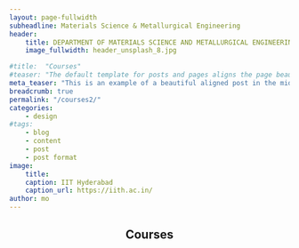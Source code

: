 ```yaml
---
layout: page-fullwidth
subheadline: Materials Science & Metallurgical Engineering
header:
    title: DEPARTMENT OF MATERIALS SCIENCE AND METALLURGICAL ENGINEERING
    image_fullwidth: header_unsplash_8.jpg

#title:  "Courses"
#teaser: "The default template for posts and pages aligns the page beautifully in the middle. <strong>But</strong> you can customize posts/pages easily via switches in the front matter to <em>get a sidebar</em> and/or to <em>turn off meta-information</em> at the end of the page like categories, tags and dates."
meta_teaser: "This is an example of a beautiful aligned post in the middle. There is no sidebar to distract the reader. The difference to the Page-Template is, that you find meta-information at the bottom of the post."
breadcrumb: true
permalink: "/courses2/"
categories:
    - design
#tags:
    - blog
    - content
    - post
    - post format
image:
    title: 
    caption: IIT Hyderabad
    caption_url: https://iith.ac.in/
author: mo
---
```


<!-- Main -->
<div id="main">
	<!-- Post -->
	<article class="shade-two">
	  <div class="container">
			<header>
				<h1>Courses</h1>
				<p></p>
			</header><!-- ### Complete list of UG courses offered by MSME department: <a href="/assets/docs/courses/MSME_UG_Courses.pdf">UG Course List</a>

### Complete list of UG courses offered by MSME department: <a href="/assets/docs/courses/MSME_PG_Courses.pdf">PG Course List</a> -->



<div class="col-md-12 newsTalk">

<h2>UG courses</h2>

<ul>
  


<h4><strong><i>MS1010</i>  &nbsp;  Introduction to Materials Science and Engineering </strong> (Credits: 1)</h4>


  <h5> Contents:  Introduction to general concepts of metallurgy and materials science and general considerations in application orientated material design - through three example case studies on bone, sensors, and defence materials, Types of materials (metals, ceramics, polymers, hybrids), general material properties (structural and functional), trade off in material properties and brief introduction to optimisation, followed by classroom discussion sessions. Overall, the course offers a wide vision on how materials have led to technological advancement in all aspects and is designed to help appreciate the courses in following semesters.</h5>



<h4><strong><i>MS1011</i> &nbsp; Metallography Lab </strong> (Credits: 1)</h4>

              


<h4><strong><i>MS1021</i> &nbsp; Materials Synthesis Lab </strong> (Credits: 1)</h4>

              


<h4><strong><i>MS1020</i> &nbsp; Metallic Materials </strong> (Credits: 1)</h4>

              

  <h5>Contents:  Structure of metals, Determination of structure and chemical composition, concepts of alloys, phase and phase diagrams</h5>


<h4><strong><i>MS1030</i> &nbsp; Materials Characterization-I </strong> (Credits: 1)</h4>

              

  <h5>Contents:  Introduction to materials characterization- Introduction to waves and EM waves - Introduction to spectroscopy - oscillators in molecules and solids - selection rules - types of spectroscopy - Vibrational (IR/Raman) and Absorption spectroscopy.</h5>


<h4><strong><i>MS1040</i> &nbsp; Material Synthesis I </strong> (Credits: 1)</h4>

              

  <h5>Contents:  Introduction to chemical synthesis of ceramic materials by solution based approaches- co-precipitation, sol-gel, hydrothermal, sonochemical. Vapour phase synthesis -PVD, CVD, molecular beam epitaxy etc. Solid State route- solid state reaction basics, combustion synthesis</h5>


<h4><strong><i>MS1050</i> &nbsp; Physics of Solids </strong> (Credits: 1)</h4>

              

              <h5>Contents:  Atomic structure - Chemical bonding - Types of bonds - Metals - Fermi level - Fermi surface - Crystal structure - Bravais lattice - Atomic stacking - Reciprocal lattice - Kroenig Penning model - Band formation - Material classification</h5>


<h4><strong><i>MS1060</i> &nbsp; Polymers </strong> (Credits: 1)</h4>

              

              <h5>Contents:  Introduction to polymers- synthetic and natural, structure (states and configuration) of polymers, synthesis, effect of temperature (glass transition and melting), branching, cross-linking on properties, structure - properties relationship and application, processing techniques and product development</h5>


<h4><strong><i>MS1070</i> &nbsp; Semiconductor materials </strong> (Credits: 1)</h4>

              

              <h5>Contents:  Semiconductor crystals - Band formation in semiconductors - Direct & Indirect Band gap semiconductors - Concept of holes - Hall Effect - Effective mass - heavy and light mass carriers - Doping in semiconductors - Band bending - Heavily doped semiconductors - Excitons</h5>


<h4><strong><i>MS1080</i> &nbsp; Computational Methods in Materials Science </strong> (Credits: 1)</h4>

              

              <h5>Contents:  Length scales in materials - macro to electronic structure; overview of modeling techniques at different length and time scales; concepts of linear algebra and matrix computation; Introduction to Mathematica® - symbolic and numeric calculations, basic plotting and visualization, roots of equations.</h5>


<h4><strong><i>MS2010</i> &nbsp; Soft Matter Science </strong> (Credits: 1)</h4>

              

              <h5>Contents:  Colloids, foams, gels, surfactants soft biological materials such as DNA, liquid crystals - structure, property, characterisation and applications, theoretical concepts.</h5>


<h4><strong><i>MS2011</i> &nbsp; Functional Properties Characterization Lab </strong> (Credits: )</h4>

              


<h4><strong><i>MS2020</i> &nbsp; Physical Metallurgy </strong> (Credits: 2)</h4>

              

              <h5>Contents:  mperfections in crystals-point defects, dislocations and voids, theory of dislocations, strengthening mechanisms, diffusion in solids, heat treatments and phase transformations, mechanical response and microstructure-property relationship</h5>


<h4><strong><i>MS2030</i> &nbsp; Material Characterization-II </strong> (Credits: 2)</h4>

              

              <h5>Contents:  X-rayray diffraction and imaging, Properties of X-ray; Diffraction:Directions and intensities; Experimental methods:Laue diffraction, Powder diffraction, Diffractometer measurements; Applications:Crystal structure and size (grain & particle); Orientation; Phase diagram; Order-disorder transformations; Chemical analysis; Stress measurement, X-ray tomography. Electron diffraction and imaging:Reciprocal space; Electron diffraction pattern; Kikuchi diffraction; Convergent beam electron diffraction (CBED) pattern; Imaging:Amplitude contrast, phase-contrast, thickness-bend contrast; Secondary electron imaging; Back scatter electron imaging</h5>


<h4><strong><i>MS2040</i> &nbsp; Advances Material Synthesis </strong> (Credits: 2)</h4>

              

              <h5>Contents:  Basics of nucleation and growth processes in solution based synthesis. Solid liquid interface interactions Influence of reaction conditions on morphological properties of materials. Approaches for synthesis of nanomaterial. Basics of sintering process- chemical reaction and phase transformation kinetics in solids. Solid substrate- vapour interactions in CVD, PVD. Effect of vapour deposition conditions on growth and morphology of ceramic films</h5>


<h4><strong><i>MS2060</i> &nbsp; Functional and Structural polymers </strong> (Credits: 2)</h4>

              

              <h5>Contents:  Structural polymers, crystallisation in polymers (types and mechanism), mechanical behaviour - viscoelasticity -spring dash pod models - relaxation behaviour (time and temperature effect), functional polymers (conducting polymers, liquid crystalline polymers, polymeric photonic crystals), characterisation- scattering by polymers, flow in polymers- rheology, polymer blends and composites, blending (solubility and compatibility)</h5>


<h4><strong><i>MS2080</i> &nbsp; Process Metallurgy </strong> (Credits: 1)</h4>

              


<h4><strong><i>MS2090</i> &nbsp; Electronic Materials </strong> (Credits: 1)</h4>

              

              <h5>Contents:  Dielectrics - Polarizability, Temperature and frequency effects - Dielectric breakdown - high-k dielectrics - DRAM devices - Ferroelectrics - structural phase transitions - Domains - Domain walls - Domain Switching - Piezo-pyro and anti-ferroelectrics - Multiferroics - Relaxor materials - NVRAM applications - low dimensional insulators - Introduction to interaction of light with electrons in solids; absorption, colour, refraction, polarization, optical process.</h5>


<h4><strong><i>MS2100</i> &nbsp; Rate Phenomenon in Process Metallurgy </strong> (Credits: 1)</h4>

              

              <h5>Contents:  Mass and energy balance in metallurgical processes; Applications of heat and mass transfer in steel making; concepts of physical and mathematical modeling of metallurgical processes (iron making, steel making, etc.</h5>


<h4><strong><i>MS3010</i> &nbsp; Magnetic Materials </strong> (Credits: 1)</h4>

              

              <h5>Contents:  Origin of magnetism - Types of magnetic materials:dia-para-ferro-ferri and antiferro-magnetism - Soft and Hard magnetic materials - Domains and Domain walls - Experimental observation of Domains - CMR - magneto caloric materials - spin glasses - magneto optic materials - MOKE.</h5>


<h4><strong><i>MS3020</i> &nbsp; Casting and solidification </strong> (Credits: 2)</h4>

              

              <h5>Contents:  Pattern making, moulding processes and materials, core and core materials, pouring and feeding castings, solidification microstructures, ferrous and non-ferrous castings</h5>


<h4><strong><i>MS3030</i> &nbsp; Non-Ferrous extractive metallurgy </strong> (Credits: 1)</h4>

              

              <h5>Contents:  Basics of extractive metallurgy (thermodynamic, kinetic and electrochemical aspects). Types of extractive metallurgy processes ((Pyro-metallurgy, Hydrometallurgy and electrometallurgy), extraction from oxides, halides and sulphide ores. Refining and purification. Waste management, energy and environmental issues in nonferrous metals extraction</h5>


<h4><strong><i>MS3270</i> &nbsp; Iron making & Steel Making </strong> (Credits: 1)</h4>

              

              <h5>Contents:  Acidic and basic steelmaking processes, principles of C, Si, Mn, S and P removal, selected steel making processes, ingot casting, continuous casting of steels.</h5>


<h4><strong><i>MS3280</i> &nbsp; Powder Metallurgy Processing </strong> (Credits: 1)</h4>

              

              <h5>Contents:  Historical perspective, scope of powder metallurgy industries, techniques of near net shape manufacturing, techniques of powder manufacturing, characterization of powders, powder compaction methods, introduction to sintering, post-sintering operations</h5>


<h4><strong><i>MS3080</i> &nbsp; Computational Methods in MAterials Science II </strong> (Credits: 2)</h4>

              

              <h5>Contents:  Conservation and continuity equations; Constitutive equations describing behaviour of materials; Numerical solution of ordinary and partial differential equations - finite difference and finite volume methods, spectral methods; numerical implementation of random walk model; overview of mesoscale modelling - phase-field models, cellular automata, dislocation dynamics; overview of atomistic simulations - molecular dynamics, Monte Carlo methods; application of quantum mechanics - electronic structure calculations..</h5>


<h4><strong><i>MS3090</i> &nbsp; Phase Equilibria </strong> (Credits: 1)</h4>

              

              <h5>Contents:  Concepts of classical thermodynamics - first, second and third laws - extensive and intensive properties; Heat capacity, enthalpy, entropy and Gibbs free energy; Partial molar quantities - chemical potential; Phase equilibrium in single component systems; Ideal and nonideal solutions; Gibbs free energy composition diagrams; Phase diagram.</h5>


<h4><strong><i>MS3100</i> &nbsp; Kinetics of Materials </strong> (Credits: 2)</h4>

              

              <h5>Contents:  Principles of diffusion in continuum - continuity equation; Concepts of fields, fluxes and gradients; Fick's laws of diffusion - steady state and nonsteady state; Solutions to the diffusion equation; Atomic mechanisms of diffusion - random walk; Interstitial and substitutional diffusion; Solutions to diffusion equations; Interdiffusion - Kirkendall effect, Darken relations..</h5>


<h4><strong><i>MS2021</i> &nbsp; Mechanical Behaviour Lab </strong> (Credits: )</h4>

              


<h4><strong><i>MS3021</i> &nbsp; Foundry and solidification Lab </strong> (Credits: )</h4>

              


<h4><strong><i>MS3120</i> &nbsp; Phase Transformations </strong> (Credits: 2)</h4>

              

              <h5>Contents:  Overview of phase transformations - thermodynamic driving force; Theory of nucleation - homogeneous and heterogeneous nucleation; Diffusional growth and interface controlled growth; Precipitation; Phase separation - spinodal microstructures; Particle coarsening; Eutectoid, massive, disorder-to-order, martensitic transformations; Elastic stress effects on microstructural evolution.</h5>


<h4><strong><i>MS3140</i> &nbsp; Technical communication </strong> (Credits: 1)</h4>

              

              <h5>Contents:  Drafting of communication- written content - organization of content elements, writing style, formatting and grammar. Data and image representation. Reference management. Ethical issues in technical communication</h5>


<h4><strong><i>MS3150</i> &nbsp; Corrosion </strong> (Credits: 2)</h4>

              

              <h5>Contents:  Thermal and electrochemical basis for corrosion in metallic materials. Types of corrosion (general, Galvanic, Intergranular, Crevice, Pitting, Erosion etc.) detection and analysis of corrosion. Preventive measures and economical consideration</h5>


<h4><strong><i>MS3040</i> &nbsp; Thin Films </strong> (Credits: 2)</h4>

              

              <h5>Contents:  Introduction to thin films:Definition of thin films - Formation of thin films, Environment for thin film deposition; Deposition parameters and their effects on film growth, Substrates - overview of various substrates utilized. Vacuum technology, Physical vapor deposition (PVD) techniques, Chemical vapor deposition techniques, Metallorganic (MO) CVD, Epitaxy Thickness Determination techniques, Characterization of Thin film.</h5>


<h4><strong><i>MS3011</i> &nbsp; Heat Treatment Lab </strong> (Credits: )</h4>

              


<h4><strong><i>MS3015</i> &nbsp; Mini Project </strong> (Credits: 1)</h4>

              


<h4><strong><i>MS4020</i> &nbsp; Research methodology </strong> (Credits: 1)</h4>

              

              <h5>Contents:  Defining research problem, laboratory safety measures, do’s and don’ts of data collection and processing (graphical, statistical, image processing etc.). Ethical issues with laboratory protocol and data reporting..</h5>


<h4><strong><i>MS4030</i> &nbsp; Materials Selection and design </strong> (Credits: )</h4>

              

              <h5>Contents:  The design process - Function, material, shape and process relationship with data. The selection process - Material and shape co-selection from charts, process selection with diagrams. Various case studies..</h5>


<h4><strong><i>MS4011</i> &nbsp; Metal Forming Lab </strong> (Credits: )</h4>

              


<h4><strong><i>MS4050</i> &nbsp; Fracture and Fatigue </strong> (Credits: 2)</h4>

              

              <h5>Contents:  Mechanisms of fatigue in metals - stages of fatigue, constitutive relations; Design for fatigue - microstructural aspects; Fracture mechanisms in brittle and ductile solids; Thermodynamics of fracture - Griffith theory; Measurement of toughness.</h5>


<h4><strong><i>MS4060</i> &nbsp; Thermo-mechanical Processing </strong> (Credits: 2)</h4>

              

              <h5>Contents:  Work-hardening mechanisms, static and dynamic softening processes, processing techniques, thermo-mechanical processing of steel, aluminium, magnesium, titanium and advanced alloy systems.</h5>


<h4><strong><i>MS4070</i> &nbsp; Intro to Nanofabrication </strong> (Credits: 1)</h4>

              

              <h5>Contents:  Diifferent paradigms of fabrication:Top-down and bottom-up approach; Top-down techniques; E-beam lithography; Photo lithography; Focused ion beam (FIB) lithography; Direct laser writing and laser interference lithography; Bottom-up techniques:Self-assembly from nanoparticles; DNA assisted self-assembly; Assembly using linker molecules.</h5>

  </ul>

</div>

<div class="col-md-12 newsTalk">

<h2>PG courses</h2>

<ul>
  


<h4><strong><i>MS5010</i>&nbsp; Functional Properties of Materials </strong> (Credits: 3) </h4>

              

              <h5>Contents:  Electrical Properties:Introduction, Basic concept of electric conduction, Free electron and Band theory, Classification of materials, Insulator, Semiconductor, Metal, Superconductor etc. novel materials, some recent trends, Magnetic Properties:Introduction, Orgin of magnetism, Units, Types of magnetic ordering:dia-para-ferro-ferri and antiferromagnetism, Soft and Hard magnetic materials, examples of some magnetic materials with applications, CMR, magnetocaloric materials and spin glasses, Dielectric and ferroelectric properties:Dielectric constant and polarizability, temperature and frequency effects, electric breakdown, structural phase transitions, Ferroelectric crystals, Classification of ferroelectric materials:piezo-pyro and anti-ferroelectric materials, multiferroic materials, relaxor materials, Optical Properties:Introduction - Interaction of light with electrons in solids; absorption, colour, refraction, polarization, optical process, semiconducting devices like photodiode, solar cell, LED and Lasers, Mechanical properties:Introduction, elastic, anelastic and viscoelastic behaviour, stress-strain relationship, plastic deformation, Creep, fatigue, elasticity, plasticity, superplasticity, viscoelasticity and creep of metals, polymers, ceramics, Special topics:Biomaterials, Nanomaterials, Composite materials, MEMS applications</h5>


<h4><strong><i>MS5020</i>&nbsp; Electron Microscopy </strong> (Credits: 3) </h4>

              

              <h5>Contents:  Principles of electron microscopy-scattering mode and transmission mode. SEM, TEM, electron diffraction and X-ray, Resolution and magnification, Instrumentation (electron gun, acceleration, magnification, etc), Aberration, distortion and mitigation, Applications of SEM:Surface morphology, qualitative and quantitative phase analysis, Applications of TEM:Bright Field and Dark Field imaging, diffraction, resolution and magnification, Limitations of electron microscopy, Recent developments in electron microscopy</h5>


<h4><strong><i>MS5030</i>&nbsp; Material ysnthesis and Characterisation </strong> (Credits: 3) </h4>

              

              <h5>Contents:  Crystal Structure:Crystalline solids, crystal systems point groups:methods of characterizing crystal structure - Powder x-ray diffraction; types of close packing - hcp and ccp, packing efficiency, radius ratios; structure types with examples. Basics of Solid State Synthesis:Powder synthesis and compactionprecipitative reactions, sol-gel route, precursor method, ion exchange reactions, intercalation/deintercalation reactions, powder metallurgy; Bulk synthesisSolidification from melt (amorphous and crystalline), electrodeposition, thin film preparation. Characterization Techniques:Thermal analyses (differential scanning calorimetry, thermogravimetric), microscopy (light, X-ray, electron) and spectroscopy. Crystal Structure:Crystalline solids, crystal systems point groups:methods of characterizing crystal structure - Powder x-ray diffraction; types of close packing - hcp and ccp, packing efficiency, radius ratios; structure types with examples. Basics of Solid State Synthesis Powder synthesis and compactionprecipitative reactions, sol-gel route, precursor method, ion exchange reactions, intercalation/deintercalation reactions, powder metallurgy; Bulk synthesisSolidification from melt (amorphous and crystalline), electrodeposition, thin film preparation. Characterization Techniques:Thermal analyses (differential scanning calorimetry, thermogravimetric), microscopy (light, X-ray, electron) and spectroscopy.</h5>


<h4><strong><i>MS5040</i>&nbsp; Thermomechanical Processing of Materials </strong> (Credits: 3) </h4>

              

              <h5>Contents:  Introduction to thermo mechanical processing, Hardening mechanisms, Static and dynamic softening processes, Crystallographic texture development during thermo mechanical processing,Different thermo mechanical processing techniques, Residual stress in thermo mechanical processing, Defects in thermo mechanical processing Case studies:Thermo mechanical processing of steel, aluminum, magnesium, titanium and other advanced alloy systems, Recent trends in thermo mechanical processing</h5>


<h4><strong><i>MS5650</i>&nbsp; Advanced Physical Metallurgy </strong> (Credits: 3) </h4>

              

              <h5>Contents:  General Introduction, Structure of solids, Characterization techniques- Xray & Electron Diffraction, Imperfections in solids including fundamentals of dislocations, Strengthening mechanisms, Phase and phase diagrams, Diffusion in solids, Phase transformation in materials Mechanical behavior of materials, Materials degradation and corrosion, Important Engineering materials</h5>


<h4><strong><i>MS5140</i>&nbsp; Introduction to Computational Methods in Materials Science </strong> (Credits: 3) </h4>

              

              <h5>Contents:  Basic concepts of modeling and simulation in materials science and engineering - why do we need to model across length scales; concepts of transport phenomena - conservation</h5>


<h4><strong><i>MS5080</i>&nbsp; Thin-Films Technology </strong> (Credits: 3) </h4>

              

              <h5>Contents:  Introduction to thin films:Definition of thin films - Formation of thin films (sticking coefficient, formation of thermodynamically stable cluster - nucleation) - Environment (Gas phase and plasma) for thin film deposition; Deposition parameters and their effects on film growth, Substrates – overview of various substrates utilized. Vacuum technology:Concept of different vacuum pumps:rotary, diffusion, Turbo molecular pump, Cryogenic-pump, Ti-sublimation pump, Concept of different gauges:pirani, penning, Pressure Control – Mass flow controllers. Physical vapor deposition (PVD) techniques:Evaporation- Thermal evaporation, Electron beam evaporation; Laser ablation; Ion beam evaporation and Cathodic arc deposition, Molecular Beam Epitaxy. Glow discharge Sputtering- DC and RF Sputtering; Magnetron sputtering; Ion beam sputtering – Reactive sputtering Chemical vapor deposition techniques:Advantages and disadvantages of Chemical vapor deposition (CVD) techniques over PVD techniques, Different kinds of CVD techniques:Metallorganic (MO) CVD, Thermally activated CVD, Plasma enhanced CVD, Atomic layer deposition (ALD)- Importance of ALD technique. Epitaxy – Introduction:Epitaxial growth- Growth kinetics of epitaxy, Growth modes – illustration of crystallographic relations with thin film to substrate, characterization of epilayers (insitu and exsitu) – RHEED – XRR, Utilization of various methods to grow epilayers (PVD and CVD) Thickness Determination techniques:Thickness determination methods in thin film (insitu and exsitu) – Non Destructive Techniques - quartz crystal monitoring technique, optical interferometry, Ellipsometry,</h5>


<h4><strong><i>MS5090</i>&nbsp; Advanced Materials Synthesis </strong> (Credits: 3) </h4>

              

              <h5>Contents:  Crystalline solids, crystal systems point groups:methods of characterizing crystal structure - Powder x-ray diffraction; types of close packing - hcp and ccp, packing efficiency, radius ratios; structure types with examples. Basics of Solid State Synthesis and its Characterization techniques Solid state chemistry reaction:precipitative reactions, sol-gel route, precursor method, ion exchange reactions, intercalation / deintercalation reactions, glasses, thin film preparation and solidification from melts. Thermal analysis, microscopy and spectroscopy as tools of characterization. Functional Materials Low dimensional Materials, Electronic & Magnetic Materials, Superconductors, Mott insulators, Bethe Slater Curve, Thermoelectric Materials, Optical Materials, PbMo6S8, NiO, La2CuO4. Biomaterials Introduction; Requirements (Mechanical Properties, Biocompatibility, High corrosion and wear resistance, Osseointegration); Currently used metallic biomedical materials and their limitations; Ti alloys (thermomechanical processing, microstructure and properties, wear, corrosion behavior, surface modification); Ti alloys used in Dentistry; Next generation biomaterials â€“ Nanophase materials Energy Conversion and Energy Storage Materials Energy Conversion Materials (Thermoelectric materials, Piezoelectric materials, Solar cells); Energy Storage Materials (Li-ion Batteries, Fuel Cells and Nickel-MH batteries, Hydrogen storage)</h5>


<h4><strong><i>MS5100</i>&nbsp; Composite Materials </strong> (Credits: 3) </h4>

              

              <h5>Contents:  General Introduction, Classification of composites Strengthening mechanism in composite Mechanics of composite materials Types of reinforcements- particles, whiskers, fibers Dispersion hardened composites Fiber reinforcement composites- continuous and discontinuous fiber reinforcement composites Metal matrix composite, Metal matrix composite, carboncarbon composites, molecular composites, multilayer composites, ceramic matrix composites polymer matrix composites, thermoelastic and thermoplastic composites, biocomposites Liquid metal route, powder metallurgy route and in-situ composites Production of diamond tools and cermets, composite coatings, electrodeposition techniques, spray forming, characterization of composites Effect of orientation and adhesion, interfaces and interphases Effect of reinforcement materials size and shapes on properties Mechanical behaviour of composites, stress-strain relations, elastic properties, thermal stresses, strength, fracture, toughness, fatigue, creep and wear</h5>


<h4><strong><i>MS5110</i>&nbsp; Scientific Writing and Ethics in Research </strong> (Credits: 3) </h4>

              

              <h5>Contents:  A journey from writing a manuscript till sending it to the journal Introduction to the journal formats related to science and engineering streams Arrangements of research outcomes into journal format; Basic English grammar skills for writing manuscripts Rules of manuscript writing like tables, equations, figures, references, cover letter, etc To reaffirm the right human morals while performing research, ethics of correct scientific practices will be taught in details</h5>


<h4><strong><i>MS5120</i>&nbsp; Materials for Green Energy </strong> (Credits: 3) </h4>

              

              <h5>Contents:  Green energy resources Introduction to non- conventional energy resources, overview of current developments Sustainable Energy resources Overview of fuel cell technology and introduction to various type of fuel cell i.e. solid oxide fuel cell (SOFC), proton exchange membrane fuel cell (PEM), phosphoric acid fuel cell etc SOFC Principles of SOFC, types of fuel, reforming reactions, components of SOFC, Typical component materials and their characteristics, commercial fabrications processes, current trends and future outlook SOFC technology. PEM Fuel Cell Typical component materials and their characteristics, commercial fabrications processes, current trends and future outlook for PEM fuel cell technology. Energy harvesting Overview of wind energy, solar energy technology Solar cells :Overview of solar cell technology, principles of solar cell technology, Silicon based solar cells, fabrications and latest development, Non-Si and organic solar cells Energy Storage :Li-ion battery technology:basics of Li-ion battery, battery components, current trends and challenges Hydrogen storage materials</h5>


<h4><strong><i>MS5130</i>&nbsp; Powder Metallurgy Manufacturing </strong> (Credits: 3) </h4>

              

              <h5>Contents:  Introduction to powder metallurgy manufacturing, historical perspective, scope of powder metallurgy industries Techniques of near net shape manufacturing, techniques of powder manufacturing Characterization of powders, relation between powder production method and powder characteristics, powder compaction methods powder injection moulding Introduction to sintering, driving forces of sintering, stages of sintering, solid state sintering, liquid phase sinterin, pore morphology, sintering of mixed powders, Sintering techniques, sintering atmosphere, postsintering operations Problems of nano-powders during compaction and sintering, sintering mechanisms, sintering diagrams Powder metallurgy products:bearings, filters, friction parts, electrical contact materials, porous parts, functionally graded materials.</h5>


<h4><strong><i>MS5140</i>&nbsp; Introduction to Computational Methods in Materials Science </strong> (Credits: 3) </h4>

              

              <h5>Contents:  Tensors in Materials Science, Computational linear algebra, Nonlinear algebra, Random numbers ( MC simulations, Random walk model), Fourier series and Fourier transforms, PDEs & ODEs, IVP, BVP (Mesoscale methods)</h5>


<h4><strong><i>MS5140.2011.2</i>&nbsp; Phase Transformations of Metals and Alloys </strong> (Credits: 1) </h4>

              

              <h5>Contents:  Phase stability and free energy of mixing; free energy-composition diagrams and phase diagrams; defects and diffusion; nucleation and growth; liquid-solid, precipitation, disorder-order, spinodal and martensitic phase transformations.</h5>


<h4><strong><i>MS5150</i>&nbsp; Biomaterials- Materials in Medicine </strong> (Credits: 3) </h4>

              

              <h5>Contents:  Application of materials in medicine Introduction to structure and biological properties of cardiovascular, orthodontic, ophthalmic and soft tissues and requirement of implant materials Metallic Implants Physical, mechanical properties and corrosion behavior of metallic materials, surface modification, Implant design and processing, examples of bone, stents and surgical implants Ceramic and composite implants materials Chemical and structural and biological properties of ceramic materials, synthetic methods for ceramic and composite materials, Biomimetic approach towards composite design and bioresorbable implants, examples of ceramic and composite materials in orthodontic implants Polymeric materials Synthetic and biopolymers, chemical properties, thermomechanical behaviour, examples of polymeric materials in cardiovascular, ophthalmic and other soft tissue implant applications. Practical aspects of Implant materials Host tissue response, implant failure</h5>


<h4><strong><i>MS5160</i>&nbsp; Polymer Science and Engineering </strong> (Credits: 3) </h4>

              

              <h5>Contents:  The objective is to teach basics in polymer physics, relate it to polymer structure, processing and applications. This course also aims to introduce conventional characterisations techniques in context of polymers. \\ Introduction to polymers- synthetic and natural (wood, silk) , structure (states and configuration) of polymers- spring dash pod models - relaxation behaviour, structure - properties relationship and application, processing techniques and product development (eg fibre spinning), introduction to functional polymers (eg liquid crystalline polymers), characterisation- XRD, SAXS, SEM, TGA, DSC, flow in polymers- rheology, composites (natural and synthetic), networks and hydrogels</h5>


<h4><strong><i>MS5170</i>&nbsp; Thermodynamics and Kinetics of Materials </strong> (Credits: 3) </h4>

              

              <h5>Contents:  Concepts of classical and statistical thermodynamics - extensive and intensive properties - heat capacity, enthalpy, entropy and Gibbs free energy; Partial molar quantities - chemical potential, Gibbs-Duhem relations; Phase equilibrium in single component systems; Ideal and nonideal behavior of solutions; Gibbs free energy composition diagrams; Phase diagrams; Multicomponent phase equilibria; Irreversible thermodynamics - diffusion in continuum – continuity equation; Concepts of fields, fluxes and gradients; Fick's laws of diffusion – steady state and nonsteady state; Solutions to the diffusion equation; Atomic mechanisms of diffusion – random walk; Interstitial and substitutional diffusion; Solutions to diffusion equations; Interdiffusion – Kirkendall effect, Darken relations; Diffusion in multicomponent systems.</h5>


<h4><strong><i>MS5180</i>&nbsp; Applications of Electrochemistry in Materials Science and Engineering </strong> (Credits: 3) </h4>

              

              <h5>Contents:  Fundamental concepts of Electrochemistry, Electrical double layer and it’s importance, concepts of electrode potential, over potential and it’s practical implications, The Butler-Volmer equation, introduction to electrochemical analytical techniques like cyclic voltametry, electro chemical polarization and electrochemical impedance spectroscopy; Examples of applied electrochemistry:Batteries, Fuel Cells, the Lithium Ion Battery, applications in extractive metallurgy - electrowinning and other techniques like electrochemical deposition</h5>


<h4><strong><i>MS5190</i>&nbsp; Soft Materials </strong> (Credits: 3) </h4>

              

              <h5>Contents:  Introduction to ‘soft’ materials in terms of structure, property- Colloids, foams, gels, liquid crystals, soft biological materials such as DNA, and polymers (synthetic and natural) Structure (states and configuration) of polymers, synthesis, effect of temperature (glass transition and melting), branching, cross-linking on properties, crystallisation in polymers (types and mechanism), mechanical behaviour – viscoelasticity -spring dash pod models – relaxation behaviour (time and temperature effect) Self-assembly and Supramolecular organisation with reference to cellulose, silk, collagen and biological macromolecules</h5>


<h4><strong><i>MS5200</i>&nbsp; Phase Transformations </strong> (Credits: 3) </h4>

              

              <h5>Contents:  Phase stability and free energy of mixing; free energy-composition diagrams and phase diagrams; defects and diffusion; nucleation and growth; liquid-solid, precipitation, disorder-order, spinodal and martensitic phase transformations</h5>


<h4><strong><i>MS5210</i>&nbsp; Hierarchical Nanostructured Materials </strong> (Credits: 1) </h4>

              

              <h5>Contents:  Natural hierarchical materials - bone, nacre, butterfly wing and so on, Advantages of hierarchical nanostructural organisation - mechanical, colours, and other functional benefits</h5>


<h4><strong><i>MS5220</i>&nbsp; Nature Inspired Materials Engineering </strong> (Credits: 1) </h4>

              

              <h5>Contents:  Nature inspired material engineering and design for applications such as environment, energy and healthcare applications, bottom up assembly techniques and production, gap between natural and nature inspired materials</h5>


<h4><strong><i>MS5230</i>&nbsp; Nature Inspired Materials Engineering for Mechanical Applications </strong> (Credits: 1) </h4>

              

              <h5>Contents:  1 Design and Fabrication methods for producing nature inspired materials with enhanced mechanical properties, including optimisation of toughness and strength like in nacre or bone, introduction to materials and their synthesis for actuation properties like muscle, selection and design of materials for regenerative medicine</h5>


<h4><strong><i>MS5240</i>&nbsp; Nature Inspired Materials Engineering for Wettability, Optical Tunability </strong> (Credits: 1) </h4>

              

              <h5>Contents:  Introduction of top down and bottom up fabrication techniques; Usage of combination of approaches to achieve tunability in wettability (similar to hydrophobicity of lotus) and optical properties such as reflection, colours (similar to peacock or moth’s eye) and interaction (adhesive properties of gecko’s foot)</h5>


<h4><strong><i>MS5250</i>&nbsp; Phase Stability in Alloy Design </strong> (Credits: 1) </h4>

              

              <h5>Contents:  Alloy thermodynamics, Analysis of phase stability, metastable and nonequilibrium transformations, phase stability in design of complex alloys</h5>


<h4><strong><i>MS5270</i>&nbsp; 2D Materials:Synthesis, Characterization and Applications </strong> (Credits: 3) </h4>

              

              <h5>Contents:  This course will cover the latest advances development of 2D materials. Specifically, we will study the new materials along with their potential for different applications. A non-trivial part will also be dedicated to learning about special characterization techniques required to study such materials. For example, a group of materials expected to be studied include Graphene and other 2D materials (MoS2, TeS2, WSe2 etc.). These materials have significant potential for future applications.</h5>


<h4><strong><i>MS5280</i>&nbsp; Wear and Tribology of Materials </strong> (Credits: 1) </h4>

              

              <h5>Contents:  Introduction to trobological systems and their characteristic features; analysis and assessment of surface; techniques of surface examination, friction and measurement, mechanism of wear, types of wear, quantitative laws of wear, measurement of wear, wear resistance materials</h5>


<h4><strong><i>MS5290</i>&nbsp; Plasmonics:Fundamentals to Advanced Applications </strong> (Credits: 3) </h4>

              

              <h5>Contents:  Introduction to nano-optics and plasmonics, Restrictions on materials for plasmonics, Localized plasmons, Effect of shape, size and material, Multiple particle assemblies - Analogy to molecular hybridization, Biosensing and molecular recognition (SERS/SEIRA), Molecular modification of nanoparticle surfaces, Nanofabrication using localized plasmons, Characterization techniques - Far-field techniques (BF/DF microscopy, Fourier plane imaging), near-field techniques (near-field scanning optical microsope), Propagating surface plasmons, Thin film plasmons:Special excitation geometries (Otto, Kretschmann, Sarid geometry), Biosensing - determination of binding constant, Surface plasmon imaging, Optical interconnects and plasmonic waveguides, Characterization techniques, Nano- and micro-fabrication techniques for realizing plasmonic nanostructures will also be covered.</h5>


<h4><strong><i>MS5300</i>&nbsp; Microstructural Design for Advanced Manufacturing </strong> (Credits: 3) </h4>

              

              <h5>Contents:  Concepts of microstructural elements and texture; microstructure-texture control strategies during manufacturing; severe plastic deformation processing, aspects of strength-ductility synergy; metastability and TRIP phenomena; stacking fault engineering and TWIP phenomenon; segregation engineering, heterogeneous microstructures, processing and mechanical behavior; microstructural design of multicomponent alloys; processing-microstructure-texture-properties landscape in 3-D printing of advanced alloys</h5>


<h4><strong><i>MS5310</i>&nbsp; Functional Ceramics </strong> (Credits: 3) </h4>

              

              <h5>Contents:  Special structures:Zinc blende, Rock salt, fluorites, perovskites, double perovskites, layered perovskites, pyrochlores and polymorphs, Transition metal oxides:Gas sensors, varistors, wide bandgap oxides, solid state electrolytes, ionic conductors. Piezoelectric ceramics:lead based and lead free piezoelectrics, piezoelectric coefficients, measurements and devices, Ferroelectric ceramics:ferroelectricity, domain theory, phenomenological and atomistic theory of ferroelectricity</h5>

  </ul>

<h2>Elective courses</h2>

<ul>
  


<h4><strong><i>Ceramics and Refractories</i>&nbsp; MS2070 </strong> (Credits: ) </h4>

              

              <h5>Contents:  Introduction, Ceramic Materials:structure, microstructure and polymorphism, synthesis of ceramics, ceramic forming processes, structural ceramics, Properties and applications. Refractory materials, Properties of Refractories, Fracture of refractories, Corrosion of Refractories, Different Refractory lines, Testing of Refractory Materials.</h5>


<h4><strong><i>MS3140</i>&nbsp; Non Destructive Testing </strong> (Credits: 1) </h4>

              

              <h5>Contents:  Drafting of communication- written content - organization of content elements, writing style, formatting and grammar. Data and image representation. Reference management. Ethical issues in technical communication</h5>


<h4><strong><i>MS3170</i>&nbsp; Aerospace Materials </strong> (Credits: 2) </h4>

              

              <h5>Contents:  Aerospace materials - Past, present and future; Materials and materials requirements for aerospace structure and engine; Production, casting, processing and machining of aerospace materials; Mechanical and durability testing of aerospace materials; Degradation and protection for aerospace materials Science and engineering of aerospace materials - Aluminium alloys, Titanium alloys, Magnesium alloys, Steels, Superalloys, Polymers, Composites</h5>


<h4><strong><i>MS3170</i>&nbsp; Additive Manufacturing Technology </strong> (Credits: 1) </h4>

              

              <h5>Contents:  Overview, Direct digital manufacturing, types of additive manufacturing processes, additive manufacturing of different materials, selective laser sintering, Direct Metal Deposition (DMD) and Laser Engineered Net Shaping (LENS), structure and properties.</h5>


<h4><strong><i>MS3190</i>&nbsp; Low Dimensional Materials </strong> (Credits: 1) </h4>

              

              <h5>Contents:  Classification of low dimensional materials (Zero-, one-, two-, and three dimensional nanostructures-quantum dots, quantum wells, quantum rods, quantum wires.)- Synthetic approaches for nanomaterial fabrication. Effect of confinement on materials properties (optical, electronic, magnetic, mechanical etc.). Applications of nanomaterial.</h5>


<h4><strong><i>MS3220</i>&nbsp; Carbon Materials </strong> (Credits: 1) </h4>

              

              <h5>Contents:  Amorphous semiconductors - Band tailing - Fermi pinning - phase change materials - switching behavior - optical and mobility gap - magnetic metallic glasses, Glasses, Bulk Metallic Glasses, Amorphous alloys.</h5>


<h4><strong><i>MS3240</i>&nbsp; Metal Joining </strong> (Credits: 2) </h4>

              

              <h5>Contents:  Welding processes - Gas welding, arc welding, electro slag welding, Electron beam and Laser beam welding, resistance welding, thermit welding, solid state welding, Welding metallurgy of metals and alloys; Heat flow, residual stresses, welding defects and testing; Adhesive and diffusion bonding of materials; Soldering and brazing.</h5>


<h4><strong><i>MS3250</i>&nbsp; Surface Engineering </strong> (Credits: 2) </h4>

              

              <h5>Contents:  Surface dependent engineering properties, common surface initiated engineering failures, mechanism of surface degradation, classification and scope of surface engineering in metals, ceramics, polymers and composites, Surface protection and surface modification techniques.</h5>


<h4><strong><i>MS3260</i>&nbsp; Biomaterials </strong> (Credits: 2) </h4>

              

              <h5>Contents:  Application of materials in medicine:introduction to structure and biological properties of hard and soft tissues and requirement of implant materials. Classification of implant materials (metallic, ceramic, polymeric), physical, mechanical and biological attributes necessary for specific implant function. Practical aspects of Implant materials- host tissue response, implant failure.</h5>


<h4><strong><i>MS4010</i>&nbsp; Defects in Functional Materials </strong> (Credits: 1) </h4>

              

              <h5>Contents:  Types of Defects - Colour centres - optical emission - solid state lasers - Luminescence - types of luminescence - Band gap tuning - ionic conductivity - Varistors - Gas sensors - Characterization techniques of Defects - Demerits of defects - Defect induced functional failures.</h5>


<h4><strong><i>MS4080</i>&nbsp; Crystallographic Texture </strong> (Credits: 2) </h4>

              

              <h5>Contents:  Description of orientation, representation of texture, measurement of texture, Texture of FCC, BCC and HCP materials.</h5>


<h4><strong><i>MS4090</i>&nbsp; Wear and Tribology </strong> (Credits: 1) </h4>

              

              <h5>Contents:  Introduction to trobological systems and their characteristic features; analysis and assessment of surface; techniques of surface examination, friction and measurement, mechanism of wear, types of wear, quantitative laws of wear, measurement of wear, wears resistance materials.</h5>


<h4><strong><i>MS4100</i>&nbsp; Supramolecular materials </strong> (Credits: 1) </h4>

              

              <h5>Contents:  Study of natural materials existing in different environmental conditions such as wood, bone and glass sponge - understanding of their structure, property and synthesis, Supramolecular organisation in natural fibres (cellulose, silk, collagen) and biological macromolecules (DNA)- molecular interactions (driving force for supramolecular assembly), structural properties. Implementation in material synthesis for applications.</h5>


<h4><strong><i>MS4110</i>&nbsp; Antifouling and Health Care Materials </strong> (Credits: 2) </h4>

              

              <h5>Contents:  Introduction to the interactions between cells and the surfaces of biomaterials. Surface chemistry and physics of selected metals, polymers, and ceramics; surface characterization methodology; modification of biomaterials surfaces; Introduction to materials in biosensors and microarrays, implants, drug delivery, and tissue engineering.</h5>


<h4><strong><i>MS4120</i>&nbsp; Phonons in solids </strong> (Credits: 1) </h4>

              

              <h5>Contents:  Phonons - specific heat capacity - Free electron model, Einstein and Debye theory - Phonon dispersion in solids - Thermal conductivity - Thermal expansion - Thermoelectric solids - electron phonon scattering - soft and hard phonons - solid state spectroscopic techniques</h5>


<h4><strong><i>MS4130</i>&nbsp; Liquid Crystals </strong> (Credits: 1) </h4>

              

              <h5>Contents:  What are Liquid crystals, types of liquid crystals, theories of formation, properties of liquid crystals, phase transitions - temp driven and concentration driven, characterisation of liquid crystals - DSC, POM, SAXS, common applications and processing.</h5>


<h4><strong><i>MS4140</i>&nbsp; Applications of Electrochemistry in Materials Science and Engineering </strong> (Credits: 2) </h4>

              

              <h5>Contents:  Fundamental concepts of Electrochemistry, Electrical double layer and it’s importance, concepts of electrode potential, over potential and it’s practical implications, The Butler-Volmer equation, introduction to electrochemical analytical techniques like cyclic voltametry, electro chemical polarization and electrochemical impedance spectroscopy; Examples of applied electrochemistry:Batteries, Fuel Cells, the Lithium Ion Battery, applications in extractive metallurgy - electrowinning and other techniques like electrochemical deposition</h5>


<h4><strong><i>MS4150</i>&nbsp; High Entropy Material </strong> (Credits: 1) </h4>

              

              <h5>Contents:  Conventional vs high entropy alloy (HEA) design, thermodynamic aspects, structure and properties of single and multiphase HEAs, special subclasses of HEAs, high entropy related materials including oxides, carbides, nitrides and borides and their propertie.</h5>


<h4><strong><i>MS4160</i>&nbsp; Energy Materials </strong> (Credits: 2) </h4>

              

              <h5>Contents:  Green energy resources:Introduction to non- conventional energy resources- Overview of solar cells, battery and fuel cell technology. Materials properties, challenges and current developments in each category.</h5>


<h4><strong><i>MS4170</i>&nbsp; Semiconductors and devices </strong> (Credits: 2) </h4>

              

              <h5>Contents:  Junction formation - Electronic transport in junctions - Excitons - pn diode - Band structure under biased conditions - solar cells - diode lasers - LED - Photodiodes - Quantum heterostructures - Quantum tunnelling - Tunnel diodes - Resonant Tunnel Diodes - Coloumb blockade conduction - Quantum cascade lasers - MOS capacitors - Silicon and its applications - Conversion of indirect to direct band gap semiconductors - Quantum dots - opto-electronic devices.</h5>


<h4><strong><i>MS4190</i>&nbsp; Recent Developments in 2D Materials Science </strong> (Credits: 2) </h4>

              

              <h5>Contents:  This course is aimed at introducing the various techniques and principles associated with the synthesis and characterization of novel 2D materials. We will cover the latest advances development of these 2D materials and their potential application. For example, a group of materials expected to be studied include Graphene and other 2D materials (MoS2, TeS2, WSe2 etc.).</h5>


<h4><strong><i>MS4200</i>&nbsp; Composites </strong> (Credits: 1) </h4>

              

              <h5>Contents:  Introduction, classification of composites, strengthening mechanism in composite, types of reinforcements, production methods for reinforcements, metal matrix composites, carbon-carbon composites, ceramic matrix composites, polymer matrix composites, interfaces and interphases, properties.</h5>


<h4><strong><i>MS4210</i>&nbsp; Fundamentals of Plasmonics </strong> (Credits: 2) </h4>

              

              <h5>Contents:  Introduction to nano-optics and plasmonic, Restrictions on materials for plasmonics, Localized plasmons, Effect of shape, size and material, Multiple particle assemblies - Analogy to molecular hybridization, Biosensing and molecular recognition (SERS/SEIRA), Molecular modification of nanoparticle surfaces, Nanofabrication using localized plasmons, Characterization techniques - Far-field techniques (BF/DF microscopy, Fourier plane imaging), near-field techniques (near-field scanning optical microsope</h5>

  </ul>

</div>

